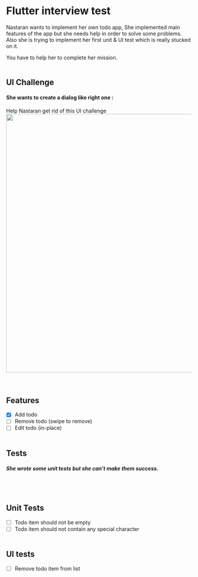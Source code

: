 # Flutter interview test

Nastaran wants to implement her own todo app, She implemented main features of the app but she needs help in order to solve some problems. Also she is trying to implement her first unit & UI test which is really stucked on it.

You have to help her to complete her mission.
<br><br>
## UI Challenge
#### She wants to create a dialog like right one  :
Help Nastaran get rid of this UI challenge
<img src="https://github.com/novaday-co/flutter-interview-test/blob/main/images/readme.jpg?raw=true" width="700" /><br>
<br><br>
## Features
- [x] Add todo
- [ ] Remove todo (swipe to remove)
- [ ] Edit todo (in-place)
<br><br>
## Tests
##### She wrote some unit tests but she can't make them success.
<br><br>
## Unit Tests
- [ ] Todo item should not be empty
- [ ] Todo item should not contain any special character
<br><br>
## UI tests
- [ ] Remove todo item from list
